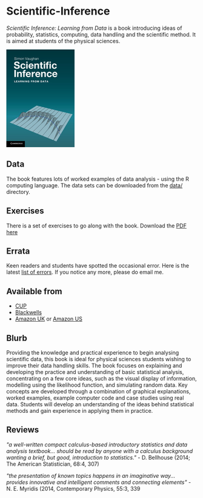 # Scientific-Inference

_Scientific Inference: Learning from Data_ is a book introducing ideas of probability, statistics, computing, data handling and the scientific method. It is aimed at students of the physical sciences. 

![cover](figs/lg.jpeg)

## Data

The book features lots of worked examples of data analysis - using the R computing language. The data sets can be downloaded from the [data/](data/) directory. 

## Exercises

There is a set of exercises to go along with the book. Download the [PDF here](docs/exercises.pdf)

## Errata

Keen readers and students have spotted the occasional error. Here is the latest [list of errors](docs/errata.txt). If you notice any more, please do email me. 

## Available from

* [CUP](http://www.cambridge.org/9781107607590)
* [Blackwells](https://bookshop.blackwell.co.uk/bookshop/product/Scientific-Inference-by-Simon-Vaughan/9781107607590)
* [Amazon UK](http://www.amazon.co.uk/Scientific-Inference-Learning-Simon-Vaughan/dp/1107607590/) or [Amazon US](http://www.amazon.com/Scientific-Inference-Learning-Simon-Vaughan/dp/110702482X/)

## Blurb

Providing the knowledge and practical experience to begin analysing scientific data, this book is ideal for physical sciences students wishing to improve their data handling skills. The book focuses on explaining and developing the practice and understanding of basic statistical analysis, concentrating on a few core ideas, such as the visual display of information, modelling using the likelihood function, and simulating random data. Key concepts are developed through a combination of graphical explanations, worked examples, example computer code and case studies using real data. Students will develop an understanding of the ideas behind statistical methods and gain experience in applying them in practice. 

## Reviews

_"a well-written compact calculus-based introductory statistics and data analysis textbook... should be read by anyone with a calculus background wanting a brief, but good, introduction to statistics."_ - D. Bellhouse (2014; The American Statistician, 68:4, 307)

_"the presentation of known topics happens in an imaginative way... provides innovative and intelligent comments and connecting elements"_ - N. E. Myridis (2014, Contemporary Physics, 55:3, 339
